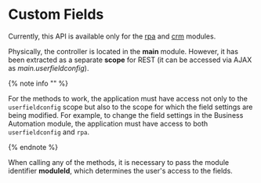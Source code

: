 # Custom Fields

Currently, this API is available only for the [rpa](../../../outdated/rpa/index.md) and [crm](../../../crm/index.md) modules.

Physically, the controller is located in the **main** module. However, it has been extracted as a separate **scope** for REST (it can be accessed via AJAX as *main.userfieldconfig*).

{% note info "" %}

For the methods to work, the application must have access not only to the `userfieldconfig` scope but also to the scope for which the field settings are being modified. For example, to change the field settings in the Business Automation module, the application must have access to both `userfieldconfig` and `rpa`.

{% endnote %}

When calling any of the methods, it is necessary to pass the module identifier **moduleId**, which determines the user's access to the fields.